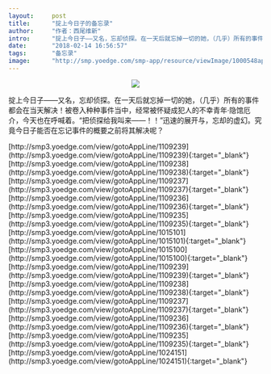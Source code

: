 ```yaml
---
layout:     post
title:      "掟上今日子的备忘录"
author:     "作者：西尾维新"
intro:      "掟上今日子——又名，忘却侦探。在一天后就忘掉一切的她，（几乎）所有的事件都会在当天解决！被卷入种种事件当中，经常被怀疑成犯人的不幸青年·隐馆厄介，今天也在呼喊着。“把侦探给我叫来——！！”迅速的展开与，忘却的虚幻。究竟今日子能否在忘记事件的概要之前将其解决呢？"
date:       "2018-02-14 16:56:57"
tags:       "备忘录"
image:      "http://smp.yoedge.com/smp-app/resource/viewImage/1000548appline.png"
---
```

<div style="text-align: center">
<p><img src="http://smp.yoedge.com/smp-app/resource/viewImage/1000548appline.png"/></p>
</div>
<p class="post-meta">
<span>掟上今日子——又名，忘却侦探。在一天后就忘掉一切的她，（几乎）所有的事件都会在当天解决！被卷入种种事件当中，经常被怀疑成犯人的不幸青年·隐馆厄介，今天也在呼喊着。“把侦探给我叫来——！！”迅速的展开与，忘却的虚幻。究竟今日子能否在忘记事件的概要之前将其解决呢？</span>
</p>
[http://smp3.yoedge.com/view/gotoAppLine/1109239](http://smp3.yoedge.com/view/gotoAppLine/1109239){:target="_blank"}
[http://smp3.yoedge.com/view/gotoAppLine/1109238](http://smp3.yoedge.com/view/gotoAppLine/1109238){:target="_blank"}
[http://smp3.yoedge.com/view/gotoAppLine/1109237](http://smp3.yoedge.com/view/gotoAppLine/1109237){:target="_blank"}
[http://smp3.yoedge.com/view/gotoAppLine/1109236](http://smp3.yoedge.com/view/gotoAppLine/1109236){:target="_blank"}
[http://smp3.yoedge.com/view/gotoAppLine/1109235](http://smp3.yoedge.com/view/gotoAppLine/1109235){:target="_blank"}
[http://smp3.yoedge.com/view/gotoAppLine/1015101](http://smp3.yoedge.com/view/gotoAppLine/1015101){:target="_blank"}
[http://smp3.yoedge.com/view/gotoAppLine/1015100](http://smp3.yoedge.com/view/gotoAppLine/1015100){:target="_blank"}
[http://smp3.yoedge.com/view/gotoAppLine/1109239](http://smp3.yoedge.com/view/gotoAppLine/1109239){:target="_blank"}
[http://smp3.yoedge.com/view/gotoAppLine/1109238](http://smp3.yoedge.com/view/gotoAppLine/1109238){:target="_blank"}
[http://smp3.yoedge.com/view/gotoAppLine/1109237](http://smp3.yoedge.com/view/gotoAppLine/1109237){:target="_blank"}
[http://smp3.yoedge.com/view/gotoAppLine/1109236](http://smp3.yoedge.com/view/gotoAppLine/1109236){:target="_blank"}
[http://smp3.yoedge.com/view/gotoAppLine/1109235](http://smp3.yoedge.com/view/gotoAppLine/1109235){:target="_blank"}
[http://smp3.yoedge.com/view/gotoAppLine/1024151](http://smp3.yoedge.com/view/gotoAppLine/1024151){:target="_blank"}


